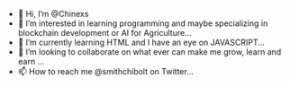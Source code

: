 - 👋 Hi, I’m @Chinexs
- 👀 I’m interested in learning programming and maybe specializing in blockchain development or AI for Agriculture...
- 🌱 I’m currently learning HTML and I have an eye on JAVASCRIPT...
- 💞️ I’m looking to collaborate on what ever can make me grow, learn and earn ...
- 📫 How to reach me @smithchibolt on Twitter...

<!---
Chinexs/Chinexs is a ✨ special ✨ repository because its `README.md` (this file) appears on your GitHub profile.
You can click the Preview link to take a look at your changes.
--->
